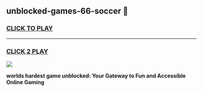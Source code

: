 
## unblocked-games-66-soccer 👋
<h3>
<a href="https://premium.freeplayer.one?title=unblocked-games-66-soccer&ref=14F">CLICK TO PLAY</a></h3>
<hr>

<h3>
<a href="https://premium.freeplayer.one?title=unblocked-games-66-soccer&ref=14F">CLICK 2 PLAY</a>
  
</h3>

<a href="https://premium.freeplayer.one?title=unblocked-games-66-soccer&ref=12F/"><img src="https://clearcache.store/games.png"></a>


**worlds hardest game unblocked: Your Gateway to Fun and Accessible Online Gaming**
